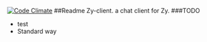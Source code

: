 [![Code Climate](https://codeclimate.com/github/feualpha/Zy-client/badges/gpa.svg)](https://codeclimate.com/github/feualpha/Zy-client)
##Readme
Zy-client. a chat client for Zy.
###TODO
- test
- Standard way
